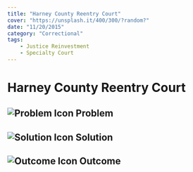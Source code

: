```yaml
---
title: "Harney County Reentry Court"
cover: "https://unsplash.it/400/300/?random?"
date: "11/20/2015"
category: "Correctional"
tags:
    - Justice Reinvestment
    - Specialty Court
---
```


# Harney County Reentry Court

## ![Problem Icon](https://github.com/google/material-design-icons/raw/master/alert/1x_web/ic_error_outline_black_48dp.png "Problem") Problem

## ![Solution Icon](https://github.com/google/material-design-icons/raw/master/action/1x_web/ic_lightbulb_outline_black_48dp.png "Solution") Solution

## ![Outcome Icon](https://github.com/google/material-design-icons/raw/master/action/1x_web/ic_view_list_black_48dp.png "Outcome") Outcome
